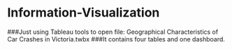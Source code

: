 # Information-Visualization

###Just using Tableau tools to open file: Geographical Characteristics of Car Crashes in Victoria.twbx
###It contains four tables and one dashboard.
